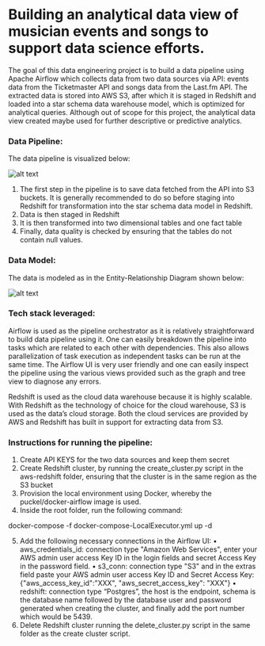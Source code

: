 # Building an analytical data view of musician events and songs to support data science efforts.

The goal of this data engineering project is to build a data pipeline using Apache Airflow which collects data from two data sources via API: events data from the Ticketmaster API and songs data from the Last.fm API. The extracted data is stored into AWS S3, after which it is staged in Redshift and loaded into a star schema data warehouse model, which is optimized for analytical queries. Although out of scope for this project, the analytical data view created maybe used for further descriptive or predictive analytics. 

### Data Pipeline: 

The data pipeline is visualized below:

![alt text](https://github.com/MRazaKazmi/airflow-datapipeline-project/blob/master/images/data_pipeline.png)

1.	The first step in the pipeline is to save data fetched from the API into S3 buckets. It is generally recommended to do so before staging into Redshift for transformation into the star schema data model in Redshift. 
2.	Data is then staged in Redshift
3.	It is then transformed into two dimensional tables and one fact table
4.	Finally, data quality is checked by ensuring that the tables do not contain null values. 

### Data Model:

The data is modeled as in the Entity-Relationship Diagram shown below:

![alt text](https://github.com/MRazaKazmi/airflow-datapipeline-project/blob/master/images/data_model.png)

### Tech stack leveraged:

Airflow is used as the pipeline orchestrator as it is relatively straightforward to build data pipeline using it. One can easily breakdown the pipeline into tasks which are related to each other with dependencies. This also allows parallelization of task execution as independent tasks can be run at the same time. The Airflow UI is very user friendly and one can easily inspect the pipeline using the various views provided such as the graph and tree view to diagnose any errors. 

Redshift is used as the cloud data warehouse because it is highly scalable. With Redshift as the technology of choice for the cloud warehouse, S3 is used as the data’s cloud storage. Both the cloud services are provided by AWS and Redshift has built in support for extracting data from S3. 







### Instructions for running the pipeline:

1.	Create API KEYS for the two data sources and keep them secret
2.	Create Redshift cluster, by running the create_cluster.py script in the aws-redshift folder, ensuring that the cluster is in the same region as the S3 bucket
3.	Provision the local environment using Docker, whereby the puckel/docker-airflow image is used. 
4.	Inside the root folder, run the following command:

docker-compose -f docker-compose-LocalExecutor.yml up -d

5.	Add the following necessary connections in the Airflow UI:
•	aws_credentials_id: connection type "Amazon Web Services", enter your AWS admin user access Key ID in the login fields and secret Access Key in the password field.
•	s3_conn: connection type "S3" and in the extras field paste your AWS admin user access Key ID and Secret Access Key: {"aws_access_key_id":"XXX", "aws_secret_access_key": "XXX"}
•	redshift: connection type “Postgres”, the host is the endpoint, schema is the database name followed by the database user and password generated when creating the cluster, and finally add the port number which would be 5439.
6.	Delete Redshift cluster running the delete_cluster.py script in the same folder as the create cluster script. 

